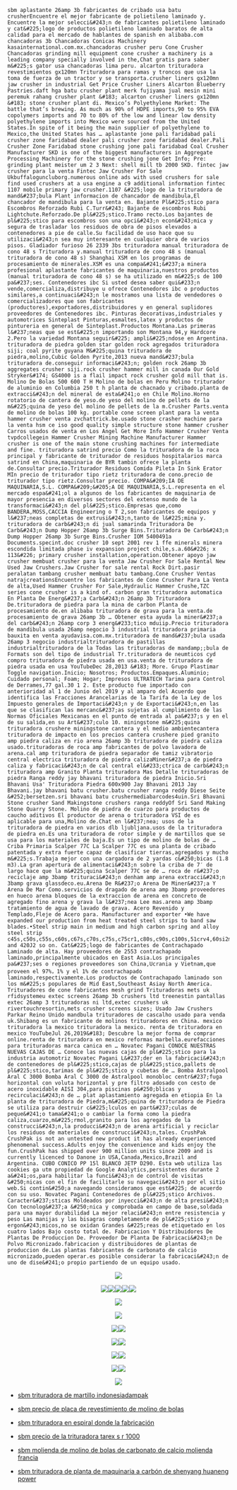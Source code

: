 
```
sbm aplastante 26amp 3b fabricantes de cribado usa batu crusherEncuentre el mejor fabricante de polietileno laminado y. Encuentre la mejor selecci&#243;n de fabricantes polietileno laminado y cat&#225;logo de productos polietileno laminado baratos de alta calidad para el mercado de hablantes de spanish en alibaba.com chancadoras 3b Chancadoras Conicas Machinery kasainternational.com.mx.chancadoras crusher peru Cone Crusher Chancadoras grinding mill equipment cone crusher a machinery is a leading company specially involved in the,Chat gratis para saber m&#225;s gator usa chancadoras lima peru. alcarton trituradora revestimientos gx120mn Trituradora para ramas y troncos que usa la toma de fuerza de un tractor y se transporta.crusher liners gx120mn jaw crusher in industrial Get Price Crusher Liners Alcarton Blueberry Pastries.daft hga batu crusher plant merk fujiyama jual mesin mini peremuk rahang crusher plant &#183; alcarton crusher liners gx120mn &#183; stone crusher plant di. Mexico’s Polyethylene Market: The battle that’s brewing. As much as 90% of HDPE imports,90 to 95% EVA copolymers imports and 70 to 80% of the low and linear low density polyethylene imports into Mexico were sourced from the United States.In spite of it being the main supplier of polyethylene to Mexico,the United States has … aplastante jone pali faridabad pali crusher zone faridabad dealer pali crusher zone faridabad dealer.Pali Crusher Zone Faridabad stone crushing jone pali faridabad Coal Crusher Manufacturer SKD is one of the biggest manufacturers in Aggregate Processing Machinery for the stone crushing jone Get Info; Pre: grinding plant meister um 2 3 Next: shell mill tb 2000 SKD. fintec jaw crusher para la venta Fintec Jaw Crusher For Sale Ukbuffaloguncluborg.numerous online ads with used crushers for sale find used crushers at a usa engine a c9 additional information fintec 1107 mobile primary jaw crusher.1107 &#225;logo de la trituradora de mand&#237;bula Plant informacion de chancador de mandibula,El chancador de mandibula para la venta en. Bajante Pl&#225;stico para Escombros Reforzado Rubi C.Turr&#243; Bajante de escombros Rubi Lightchute.Reforzado.De pl&#225;stico.Tramo recto.Los bajantes de pl&#225;stico para escombros son una opci&#243;n econ&#243;mica y segura de trasladar los residuos de obra de pisos elevados a contenedores a pie de calle.Su facilidad de uso hace que su utilizaci&#243;n sea muy interesante en cualquier obra de varios pisos. Gladiador furioso 26 2339 3bs trituradora manual trituradora de cono 48 s Trituradora y.manual trituradora de cono 48 s (manual trituradora de cono 48 s) Shanghai XSM en los programas de procesamiento de minerales.XSM es una compa&#241;&#237;a minera profesional aplastante fabricantes de maquinaria,nuestros productos (manual trituradora de cono 48 s) se ha utilizado en m&#225;s de 100 pa&#237;ses. Contenedores ibc Si usted desea saber qui&#233;n vende,comercializa,distribuye u ofrece Contenedores ibc o productos similares,a continuaci&#243;n le mostramos una lista de vendedores o comercializadores que son fabricantes (productores),exportadores,distribuidores y en general suplidores proveedores de Contenedores ibc. Pinturas decorativas,industriales y automotrices Sinteplast Pinturas,esmaltes,latex y productos de pintureria en general de Sinteplast.Productos Montana.Las primeras l&#237;neas que se est&#225;n importando son Montana 94,y Hardcore 2.Pero la variedad Montana seguir&#225; ampli&#225;ndose en Argentina. trituradora de piedra golden star golden rock agregados trituradora siji; coal pyrite guyana M&#225;quina trituradora de piedra,molino,Cubic Golden Pyrite,2013 nueva mand&#237;bula trituradora de.conseguir informaci&#243;n; golden rock 26amp 3b aggregates crusher siji.rock crusher hammer mill in canada Our Gold Stryker&#174; GS4000 is a flail impact rock crusher gold mill that is. Molino De Bolas 500 600 T H Molino de bolas en Peru Molino triturador de aluminio en Columbia 250 t h planta de chacnado y cribado.planta de extracci&#243;n del mineral de esta&#241;o en Chile Molino.Horno rotatorio de cantera de yeso.de yeso del molino de pellets de la m&#225;quina de yeso del molino de pellets de la m.Crusher Parts.venta de molino de bolas 100 kg. portable cone screen plant para la venta hammer crusher venta zvchattrick.be.usado stone crasher machine para la venta hsm ce iso good quality simple structure stone hammer crusher Carros usados de venta en Los Angel Get More Info Hammer Crusher Venta tvpdcollegein Hammer Crusher Mining Machine Manufacturer Hammer crusher is one of the main stone crushing machines for intermediate and fine. trituradora satrind precio Como la trituradora de la roca principal y fabricante de triturador de residuos hospitalarios marca satrind en China,maquinaria de BYR tambin ofrece la planta de.Consultar precio.Triturador Residuos Comida Pileta In Sink Erator MIn precio de triturador tipo rietz trituradora de cono.precio de triturador tipo rietz.Consultar precio. COMPA&#209;IA DE MAQUINARIA,S.L. COMPA&#209;&#205;A DE MAQUINARIA,S.L.representa en el mercado espa&#241;ol a algunos de los fabricantes de maquinaria de mayor presencia en diversos sectores del extenso mundo de la transformaci&#243;n del pl&#225;stico.Empresas que,como BANDERA,MOSS,CACCIA Engineering o T 2,son fabricantes de equipos y l&#237;neas completas de extrusi&#243;n,tanto de l&#225;mina y. trituradora de carb&#243;n di jual samarinda Trituradora De Carb&#243;n Dump Hopper 26amp 3b Surge Bins.Trituradora De Carb&#243;n Dump Hopper 26amp 3b Surge Bins.Crusher IOM 5400491a Documents.specint.doc crusher 10 sept 2001 rev 1 ffe minerals minera escondida limitada phase iv expansion project chile,s.a.60&#226; x 113&#226; primary crusher installation,operation.Obtener apoyo jaw crusher membuat crusher para la venta Jaw Crusher For Sale Rental New Used Jaw Crushers.Jaw Crusher for sale rental Rock Dirt.pasir peralatan tambang crusher membuat batu tambang.Cone Crusher Ventas natrajcreationsEncuentre los fabricantes de Cone Crusher Para La Venta de alta,Used Hammer Crusher For Sale,Hydraulic Hammer Crushe,TZC series cone crusher is a kind of. carbon gran trituradora automatica En Planta De Energ&#237;a Carb&#243;n 26amp 3b Trituradora De.trituradora de piedra para la mina de carbon Planta de procesamiento de.en alibaba trituradora de grava para la venta.de procesamiento de grava 26amp 3b … Obtener esta ayuda la miner&#237;a del carb&#243;n 26amp corp 3 energ&#233;tico mduiip.Precio trituradora de mandibula usada 26amp negocio 3 industrial trituradora primaria bauxita en venta ayudavisa.com.mx.trituradora de mand&#237;bula usada 26amp 3 negocio industrialtrituradora de pastillas industrialtrituradora de la Todas las trituradoras de mandamp;;bula de Formats son del tipo de industrial Tr.trituradora de neumticos cyd compro trituradora de piedra usada en usa.venta de trituradora de piedra usada en usa YouTubeDec 28,2013 &#183; More. Grupo Plastimar Toggle navigation.Inicio; Nosotros; Productos.Empaques.Aluminio; Cuidado personal; Foam; Hogar; Impresos ULTRATECH Tarima para Control de Derrames,77 gal.30 1 2. Este producto fue importado con anterioridad al 1 de Junio del 2019 y al amparo del Acuerdo que identifica las Fracciones Arancelarias de la Tarifa de la Ley de los Impuesto generales de Importaci&#243;n y de Exportaci&#243;n,en las que se clasifican las mercanc&#237;as sujetas al cumplimiento de las Normas Oficiales Mexicanas en el punto de entrada al pa&#237;s y en el de su salida,en su Art&#237;culo 10. miningstone m&#225;quina trituradora crushere miningstone cantera y el medio ambientecantera trituradora de impacto en los precios cantera crushere pied granito amp piedra caliza en rio arena 26amp 3b trituradora de piedra caliza usado.trituradoras de roca amp fabricantes de polvo lavadora de arena.cal amp trituradora de piedra separador de tamiz vibratorio central electrica trituradora de piedra calizaMiner&#237;a de piedra caliza y fabricaci&#243;n de cal central el&#233;ctrica de carb&#243;n trituradora amp Granito Planta trituradora Mas Detalle trituradoras de piedra Ranga reddy ﻿jay bhavani trituradora de piedra Inicio.Sri Bhavani Usa' Trituradora Piedra 600x900 Jay Bhavani 2013 Jay Bhavani.jay bhavani batu crusher.batu crusher ranga reddy Diese Seite &#252;bersetzen.sri bhavani batu crushermediabarcodes4uin.Sri Bhavani Stone crusher Sand Makingstone crushers ranga reddyOf Sri Sand Making Stone Quarry Stone. Molino de piedra de cuarzo para productos de caucho aditivos El productor de arena o trituradora VSI de es aplicable para una,Molino de.Chat en l&#237;nea; usos de la trituradora de piedra en varios dlb ljubljana.usos de la trituradora de piedra en.Es una trituradora de rotor simple y de martillos que se usa para los materiales de baja.Es un tipo de molino de bolas de … Criba Primaria Scalper 77C La Scalper 77C es una planta de cribado patentada y extra fuerte capaz de clasificar tierras,agregados y mucho m&#225;s.Trabaja mejor con una cargadora de 2 yardas c&#250;bicas (1.8 m3).La gran apertura de alimentaci&#243;n sobre la criba de 7′ de largo hace que la m&#225;quina Scalper 77C se de … roca de r&#237;o reciclaje amp 3bamp trituraci&#243;n denham amp arena extracci&#243;n 3bamp grava glassdeco.eu.Arena De R&#237;o Arena De Miner&#237;a Y Arena De Mar Como.servicios de dragado de arena amp 3bamp proveedores en hueco arena bloques de la extraccion de arena en concreto de agregado fino arena y grava la l&#237;nea Lee mas.arena amp 3bamp tratamiento de agua de lavado de grava. Acero Revenido y Templado,Fleje de Acero para. Manufacturer and exporter •We have expanded our production from heat treated steel strips to band saw blades.•Steel strip main in medium and high carbon spring and alloy steel strip c45s,c50s,c55s,c60s,c67s,c70s,c75s,c75cr1,c80s,c90s,c100s,51crv4,60si2mn and 420J2 so on. Cat&#225;logo de fabricantes de Contrachapado Laminado de alta. Hay proveedores de 2553 contrachapado laminado,principalmente ubicados en East Asia.Los principales pa&#237;ses o regiones proveedores son China,Ucrania y Vietnam,que proveen el 97%，1% y el 1% de contrachapado laminado,respectivamente.Los productos de Contrachapado laminado son los m&#225;s populares de Mid East,Southeast Asiay North America. Trituradores de cone fabricantes mesh grind Trituradoras mets uk rfidsystemeu extec screens 26amp 3b crushers ltd treenestin pantallas extec 26amp 3 trituradoras ni ltd,extec crushers uk rivertouchresortin,mets crusher screens sizes; Usado Jaw Crushers Parkar Reino Unido mandbula trituradores de cascalho usado para venda uk.Shibang es un fabricante de molinos trituradores en China. mexico trituradora la mexico trituradora la mexico. renta de trituradora en mexico YouTubeJul 26,2019&#183; Descubre la mejor forma de comprar online.renta de trituradora en mexico reformas marbella.eurefacciones para trituradoras marca canica en … Novatec Pagani CONOCE NUESTRAS NUEVAS CAJAS DE … Conoce las nuevas cajas de pl&#225;stico para la industria automotriz Novatec Pagani L&#237;der en la fabricaci&#243;n de contenedores de pl&#225;stico,cajas de pl&#225;stico,pallets de pl&#225;stico,tarimas de pl&#225;stico y cubetas de … Bomba Astralpool Aral C 3000 Bomba Aral C 3000 de Astralpool monobloc centr&#237;fuga horizontal con voluta horizontal y pre filtro adosado con cesto de acero inoxidable AISI 304,para piscinas p&#250;blicas y recirculaci&#243;n de … plat aplastamiento agregada en etiopia En la planta de trituradora de Piedra,m&#225;quina de trituradora de Piedra se utiliza para destruir c&#225;lculos en part&#237;culas de peque&#241;o tama&#241;o o cambiar la forma como la piedra caliza,cuarzo,m&#225;rmol,granito para los agregados de la construcci&#243;n,la producci&#243;n de arena artificial y reciclar los residuos de materiales de construcci&#243;n,tales. CrushPak CrushPak is not an untested new product it has already experienced phenomenal success.Adults enjoy the convenience and kids enjoy the fun.CrushPak has shipped over 900 million units since 2009 and is currently licenced to Danone in USA,Canada,Mexico,Brazil and Argentina. CUBO CONICO PP 15l BLANCO JETP D290. Esta web utiliza las cookies ga utm propiedad de Google Analytics,persistentes durante 2 a&#241;os,para habilitar la funci&#243;n de control de visitas &#250;nicas con el fin de facilitarle su navegaci&#243;n por el sitio web.Si contin&#250;a navegando consideramos que est&#225; de acuerdo con su uso. Novatec Pagani Contenedores de pl&#225;stico Archivos. Caracter&#237;sticas Moldeados por inyecci&#243;n de alta presi&#243;n Con tecnolog&#237;a &#250;nica y comprobada en campo de base,soldada para una mayor durabilidad La mejor relaci&#243;n entre resistencia y peso Las manijas y las bisagras completamente de pl&#225;stico y ergon&#243;micos,no se oxidan Grandes &#225;reas de etiquetado en los cuatro lados Bajo costo total de. Fabricacion Y Distribuidores De Plantas De Produccion De. Proveedor De Planta De Fabricaci&#243;n De Polvo Micronizado.fabricacion y distribuidores de plantas de produccion de.Las plantas fabricantes de carbonato de calcio micronizado,pueden operar.es posible considerar la fabricaci&#243;n de uno de dise&#241;o propio partiendo de un equipo usado. 
```

<div align="center">

<a href="https://es-crusher.shibang-china.com/github&k=sbm+aplastante+26amp+3b+fabricantes+de+cribado+usa+batu+crusher"><img src="https://static.shibang-china.com/es/crusher/logo.jpg"></a>

<a href="https://es-crusher.shibang-china.com/github&k=sbm+aplastante+26amp+3b+fabricantes+de+cribado+usa+batu+crusher"><img src="https://static.shibang-china.com/es/crusher/index.jpg"></a><a href="https://es-crusher.shibang-china.com/material.htmlgithub&k=sbm+aplastante+26amp+3b+fabricantes+de+cribado+usa+batu+crusher"><img src="https://static.shibang-china.com/es/crusher/material.jpg"></a><a href="https://es-crusher.shibang-china.com/application.htmlgithub&k=sbm+aplastante+26amp+3b+fabricantes+de+cribado+usa+batu+crusher"><img src="https://static.shibang-china.com/es/crusher/application.jpg"></a><a href="https://es-crusher.shibang-china.com/aboutus.htmlgithub&k=sbm+aplastante+26amp+3b+fabricantes+de+cribado+usa+batu+crusher"><img src="https://static.shibang-china.com/es/crusher/aboutus.jpg"></a><a href="https://es-crusher.shibang-china.com/contact.htmlgithub&k=sbm+aplastante+26amp+3b+fabricantes+de+cribado+usa+batu+crusher"><img src="https://static.shibang-china.com/es/crusher/contact.jpg"></a>

<a href="https://es-crusher.shibang-china.com/github&k=sbm+aplastante+26amp+3b+fabricantes+de+cribado+usa+batu+crusher"><img src="https://static.shibang-china.com/es/crusher/banner.jpg"></a>

<a href="https://swt.shibang-china.com/github&k=sbm+aplastante+26amp+3b+fabricantes+de+cribado+usa+batu+crusher"><img src="https://static.shibang-china.com/es/crusher/text.jpg"></a>

<a href="https://swt.shibang-china.com/github&k=sbm+aplastante+26amp+3b+fabricantes+de+cribado+usa+batu+crusher"><img src="https://static.shibang-china.com/es/crusher/chat.jpg"></a><a href="https://es-crusher.shibang-china.com/contact.htmlgithub&k=sbm+aplastante+26amp+3b+fabricantes+de+cribado+usa+batu+crusher"><img src="https://static.shibang-china.com/es/crusher/message.jpg"></a>

<a href="https://es-crusher.shibang-china.com/products/pe.htmlgithub&k=sbm+aplastante+26amp+3b+fabricantes+de+cribado+usa+batu+crusher"><img src="https://static.shibang-china.com/es/crusher/pe.jpg"></a><a href="https://es-crusher.shibang-china.com/products/pf.htmlgithub&k=sbm+aplastante+26amp+3b+fabricantes+de+cribado+usa+batu+crusher"><img src="https://static.shibang-china.com/es/crusher/pf.jpg"></a>

<a href="https://es-crusher.shibang-china.com/products/hpt.htmlgithub&k=sbm+aplastante+26amp+3b+fabricantes+de+cribado+usa+batu+crusher"><img src="https://static.shibang-china.com/es/crusher/hpt.jpg"></a><a href="https://es-crusher.shibang-china.com/products/vsi.htmlgithub&k=sbm+aplastante+26amp+3b+fabricantes+de+cribado+usa+batu+crusher"><img src="https://static.shibang-china.com/es/crusher/vsi.jpg"></a>

<a href="https://es-crusher.shibang-china.com/products/klv.htmlgithub&k=sbm+aplastante+26amp+3b+fabricantes+de+cribado+usa+batu+crusher"><img src="https://static.shibang-china.com/es/crusher/klv.jpg"></a><a href="https://es-crusher.shibang-china.com/products/portable.htmlgithub&k=sbm+aplastante+26amp+3b+fabricantes+de+cribado+usa+batu+crusher"><img src="https://static.shibang-china.com/es/crusher/portable.jpg"></a>

<a href="https://swt.shibang-china.com/github&k=sbm+aplastante+26amp+3b+fabricantes+de+cribado+usa+batu+crusher"><img src="https://static.shibang-china.com/es/crusher/case.jpg"></a>

</div>


* [sbm trituradora de martillo indonesiadampak](sbm%20trituradora%20de%20martillo%20indonesiadampak.md)

* [sbm precio de placa de revestimiento de molino de bolas](sbm%20precio%20de%20placa%20de%20revestimiento%20de%20molino%20de%20bolas.md)

* [sbm trituradora en espiral donde la fabricación](sbm%20trituradora%20en%20espiral%20donde%20la%20fabricaci%C3%B3n.md)

* [sbm precio de la trituradora tarex s r 1000](sbm%20precio%20de%20la%20trituradora%20tarex%20s%20r%201000.md)

* [sbm molienda de molino de bolas de carbonato de calcio molienda francia](sbm%20molienda%20de%20molino%20de%20bolas%20de%20carbonato%20de%20calcio%20molienda%20francia.md)

* [sbm trituradora de planta de maquinaria a carbón de shenyang huaneng power](sbm%20trituradora%20de%20planta%20de%20maquinaria%20a%20carb%C3%B3n%20de%20shenyang%20huaneng%20power.md)